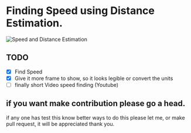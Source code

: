 # Finding Speed using Distance Estimation.

![Speed and Distance Estimation](https://imgur.com/a/oxilQG7)

## TODO

- [x] Find Speed
- [x] Give it more frame to show, so it looks legible or convert the units
- [ ] finally short Video speed finding (Youtube)

## if you want make contribution please go a head.

if any one has test this know better ways to do this please let me, or make pull request, it will be appreciated thank you.
